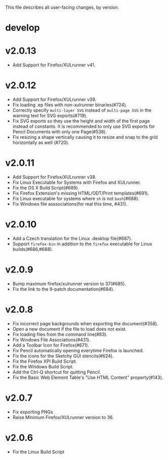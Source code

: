 This file describes all user-facing changes, by version.

# develop

# v2.0.13

* Add Support for Firefox/XULrunner v41.

# v2.0.12

* Add Support for Firefox/XULrunner v39.
* Fix loading .ep files with non-xulrunner binaries(#724).
* Correctly specify `multi-layer SVG` instead of `multi-page SVG` in the
  warning text for SVG exports(#719).
* Fix SVG exports so they use the height and width of the first page instead of
  constants. It is recommended to only use SVG exports for Pencil Documents
  with only one Page(#538).
* Fix resizing a shape vertically causing it to resize and snap to the grid
  horizontally as well (#720).

# v2.0.11

* Add Support for Firefox/XULrunner v38.
* Fix Linux Executable for Systems with Firefox and XULrunner.
* Fix the OS X Build Script(#689).
* Fix Firefox Extension's missing HTML/ODT/Print templates(#691).
* Fix Linux executable for systems where `sh` is not `bash`(#688).
* Fix Windows file asssociations(for real this time, #431).

# v2.0.10

* Add a Czech translation for the Linux .desktop file(#687).
* Support `firefox-bin` in addition to the `firefox` executable for Linux
  builds(#686,#688).

# v2.0.9

* Bump maximum firefox/xulrunner version to 37(#685).
* Fix the link to the 9-patch documentation(#684).

# v2.0.8

* Fix incorrect page backgrounds when exporting the document(#358).
* Open a new document if the file to load does not exist.
* Fix loading files from the command line(#83).
* Fix Windows File Associations(#431).
* Add a Toolbar Icon for Firefox(#671).
* Fix Pencil automatically opening everytime Firefox is launched.
* Fix the icons for the Sketchy GUI stencils(#624).
* Fix the Firefox XPI Build Script.
* Fix the Windows Build Script.
* Add the Ctrl-Q shortcut for quitting Pencil.
* Fix the Basic Web Element Table's "Use HTML Content" property(#143).


# v2.0.7

* Fix exporting PNGs
* Raise Minimum Firefox/XULrunner version to 36.


# v2.0.6

* Fix the Linux Build Script
